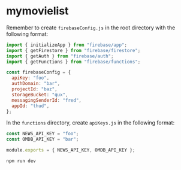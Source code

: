 # mymovielist

Remember to create `firebaseConfig.js` in the root directory with the following format:


```js
import { initializeApp } from "firebase/app";
import { getFirestore } from "firebase/firestore";
import { getAuth } from "firebase/auth";
import { getFunctions } from "firebase/functions";

const firebaseConfig = {
  apiKey: "foo",
  authDomain: "bar",
  projectId: "baz",
  storageBucket: "qux",
  messagingSenderId: "fred",
  appId: "thud",
};
```

In the `functions` directory, create `apiKeys.js` in the following format:

```js
const NEWS_API_KEY = "foo";
const OMDB_API_KEY = "bar";

module.exports = { NEWS_API_KEY, OMDB_API_KEY };
```

```sh
npm run dev
```
